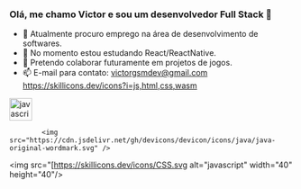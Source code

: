 ### Olá, me chamo Victor e sou um desenvolvedor Full Stack 👋


- 🔭 Atualmente procuro emprego na área de desenvolvimento de softwares.
- 🌱 No momento estou estudando React/ReactNative.
- 👯 Pretendo colaborar futuramente em projetos de jogos.
- 📫 E-mail para contato: victorgsmdev@gmail.com
https://skillicons.dev/icons?i=js,html,css,wasm
<img src="https://skillicons.dev/icons?i=javascript" alt="javascript" width="40" height="40"/>

            <img src="https://cdn.jsdelivr.net/gh/devicons/devicon/icons/java/java-original-wordmark.svg" />
          
<img src="[https://skillicons.dev/icons/CSS.svg alt="javascript" width="40" height="40"/>
